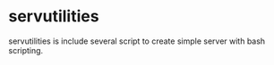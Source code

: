 # servutilities
servutilities is  include several script to create simple server with bash scripting. 
